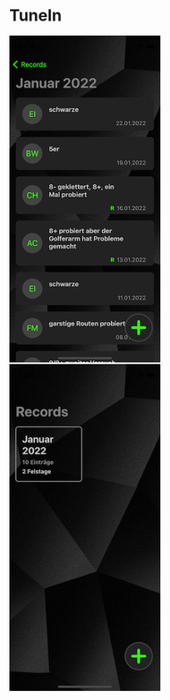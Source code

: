 # TuneIn
<img src="https://github.com/cud8a/TuneIn/blob/main/screenshot.png" width="270" height="585">
<img src="https://github.com/cud8a/TuneIn/blob/main/startscreen.png" width="270" height="585">
